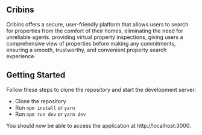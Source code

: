 ## Cribins

Cribins offers a secure, user-friendly platform that allows users to search for properties from the comfort of their homes, eliminating the need for unreliable agents. providing virtual property inspections, giving users a comprehensive view of properties before making any commitments, ensuring a smooth, trustworthy, and convenient property search experience.

## Getting Started

Follow these steps to clone the repository and start the development server:

- Clone the repository
- Run `npm install` or `yarn`
- Run `npm run dev` or `yarn dev`

You should now be able to access the application at http://localhost:3000.
